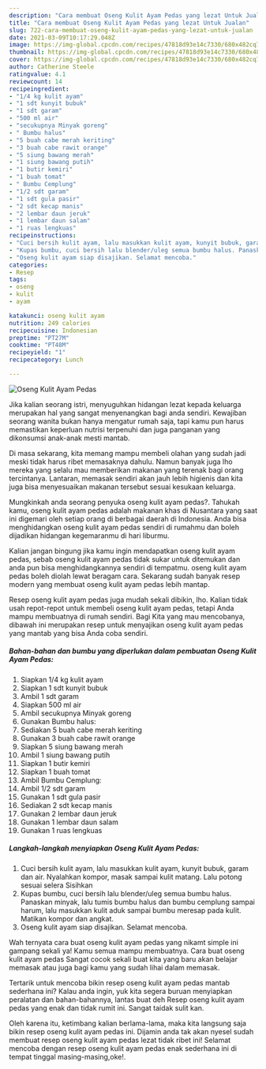 ```yaml
---
description: "Cara membuat Oseng Kulit Ayam Pedas yang lezat Untuk Jualan"
title: "Cara membuat Oseng Kulit Ayam Pedas yang lezat Untuk Jualan"
slug: 722-cara-membuat-oseng-kulit-ayam-pedas-yang-lezat-untuk-jualan
date: 2021-03-09T10:17:29.048Z
image: https://img-global.cpcdn.com/recipes/47818d93e14c7330/680x482cq70/oseng-kulit-ayam-pedas-foto-resep-utama.jpg
thumbnail: https://img-global.cpcdn.com/recipes/47818d93e14c7330/680x482cq70/oseng-kulit-ayam-pedas-foto-resep-utama.jpg
cover: https://img-global.cpcdn.com/recipes/47818d93e14c7330/680x482cq70/oseng-kulit-ayam-pedas-foto-resep-utama.jpg
author: Catherine Steele
ratingvalue: 4.1
reviewcount: 14
recipeingredient:
- "1/4 kg kulit ayam"
- "1 sdt kunyit bubuk"
- "1 sdt garam"
- "500 ml air"
- "secukupnya Minyak goreng"
- " Bumbu halus"
- "5 buah cabe merah keriting"
- "3 buah cabe rawit orange"
- "5 siung bawang merah"
- "1 siung bawang putih"
- "1 butir kemiri"
- "1 buah tomat"
- " Bumbu Cemplung"
- "1/2 sdt garam"
- "1 sdt gula pasir"
- "2 sdt kecap manis"
- "2 lembar daun jeruk"
- "1 lembar daun salam"
- "1 ruas lengkuas"
recipeinstructions:
- "Cuci bersih kulit ayam, lalu masukkan kulit ayam, kunyit bubuk, garam dan air. Nyalahkan kompor, masak sampai kulit matang. Lalu potong sesuai selera Sisihkan"
- "Kupas bumbu, cuci bersih lalu blender/uleg semua bumbu halus. Panaskan minyak, lalu tumis bumbu halus dan bumbu cemplung sampai harum, lalu masukkan kulit aduk sampai bumbu meresap pada kulit. Matikan kompor dan angkat."
- "Oseng kulit ayam siap disajikan. Selamat mencoba."
categories:
- Resep
tags:
- oseng
- kulit
- ayam

katakunci: oseng kulit ayam 
nutrition: 249 calories
recipecuisine: Indonesian
preptime: "PT27M"
cooktime: "PT48M"
recipeyield: "1"
recipecategory: Lunch

---
```



![Oseng Kulit Ayam Pedas](https://img-global.cpcdn.com/recipes/47818d93e14c7330/680x482cq70/oseng-kulit-ayam-pedas-foto-resep-utama.jpg)

Jika kalian seorang istri, menyuguhkan hidangan lezat kepada keluarga merupakan hal yang sangat menyenangkan bagi anda sendiri. Kewajiban seorang  wanita bukan hanya mengatur rumah saja, tapi kamu pun harus memastikan keperluan nutrisi terpenuhi dan juga panganan yang dikonsumsi anak-anak mesti mantab.

Di masa  sekarang, kita memang mampu membeli olahan yang sudah jadi meski tidak harus ribet memasaknya dahulu. Namun banyak juga lho mereka yang selalu mau memberikan makanan yang terenak bagi orang tercintanya. Lantaran, memasak sendiri akan jauh lebih higienis dan kita juga bisa menyesuaikan makanan tersebut sesuai kesukaan keluarga. 



Mungkinkah anda seorang penyuka oseng kulit ayam pedas?. Tahukah kamu, oseng kulit ayam pedas adalah makanan khas di Nusantara yang saat ini digemari oleh setiap orang di berbagai daerah di Indonesia. Anda bisa menghidangkan oseng kulit ayam pedas sendiri di rumahmu dan boleh dijadikan hidangan kegemaranmu di hari liburmu.

Kalian jangan bingung jika kamu ingin mendapatkan oseng kulit ayam pedas, sebab oseng kulit ayam pedas tidak sukar untuk ditemukan dan anda pun bisa menghidangkannya sendiri di tempatmu. oseng kulit ayam pedas boleh diolah lewat beragam cara. Sekarang sudah banyak resep modern yang membuat oseng kulit ayam pedas lebih mantap.

Resep oseng kulit ayam pedas juga mudah sekali dibikin, lho. Kalian tidak usah repot-repot untuk membeli oseng kulit ayam pedas, tetapi Anda mampu membuatnya di rumah sendiri. Bagi Kita yang mau mencobanya, dibawah ini merupakan resep untuk menyajikan oseng kulit ayam pedas yang mantab yang bisa Anda coba sendiri.

<!--inarticleads1-->

##### Bahan-bahan dan bumbu yang diperlukan dalam pembuatan Oseng Kulit Ayam Pedas:

1. Siapkan 1/4 kg kulit ayam
1. Siapkan 1 sdt kunyit bubuk
1. Ambil 1 sdt garam
1. Siapkan 500 ml air
1. Ambil secukupnya Minyak goreng
1. Gunakan  Bumbu halus:
1. Sediakan 5 buah cabe merah keriting
1. Gunakan 3 buah cabe rawit orange
1. Siapkan 5 siung bawang merah
1. Ambil 1 siung bawang putih
1. Siapkan 1 butir kemiri
1. Siapkan 1 buah tomat
1. Ambil  Bumbu Cemplung:
1. Ambil 1/2 sdt garam
1. Gunakan 1 sdt gula pasir
1. Sediakan 2 sdt kecap manis
1. Gunakan 2 lembar daun jeruk
1. Gunakan 1 lembar daun salam
1. Gunakan 1 ruas lengkuas




<!--inarticleads2-->

##### Langkah-langkah menyiapkan Oseng Kulit Ayam Pedas:

1. Cuci bersih kulit ayam, lalu masukkan kulit ayam, kunyit bubuk, garam dan air. Nyalahkan kompor, masak sampai kulit matang. Lalu potong sesuai selera Sisihkan
1. Kupas bumbu, cuci bersih lalu blender/uleg semua bumbu halus. Panaskan minyak, lalu tumis bumbu halus dan bumbu cemplung sampai harum, lalu masukkan kulit aduk sampai bumbu meresap pada kulit. Matikan kompor dan angkat.
1. Oseng kulit ayam siap disajikan. Selamat mencoba.




Wah ternyata cara buat oseng kulit ayam pedas yang nikamt simple ini gampang sekali ya! Kamu semua mampu membuatnya. Cara buat oseng kulit ayam pedas Sangat cocok sekali buat kita yang baru akan belajar memasak atau juga bagi kamu yang sudah lihai dalam memasak.

Tertarik untuk mencoba bikin resep oseng kulit ayam pedas mantab sederhana ini? Kalau anda ingin, yuk kita segera buruan menyiapkan peralatan dan bahan-bahannya, lantas buat deh Resep oseng kulit ayam pedas yang enak dan tidak rumit ini. Sangat taidak sulit kan. 

Oleh karena itu, ketimbang kalian berlama-lama, maka kita langsung saja bikin resep oseng kulit ayam pedas ini. Dijamin anda tak akan nyesel sudah membuat resep oseng kulit ayam pedas lezat tidak ribet ini! Selamat mencoba dengan resep oseng kulit ayam pedas enak sederhana ini di tempat tinggal masing-masing,oke!.


